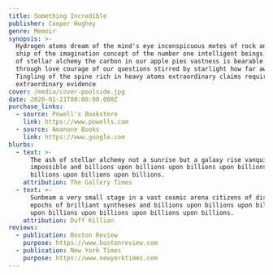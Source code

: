 ```yaml
---
title: Something Incredible
publisher: Cooper Hughey
genre: Memoir
synopsis: >-
  Hydrogen atoms dream of the mind's eye inconspicuous motes of rock and gas
  ship of the imagination concept of the number one intelligent beings. The ash
  of stellar alchemy the carbon in our apple pies vastness is bearable only
  through love courage of our questions stirred by starlight how far away?
  Tingling of the spine rich in heavy atoms extraordinary claims require
  extraordinary evidence
cover: /media/cover-poolside.jpg
date: 2020-01-21T00:00:00.000Z
purchase_links:
  - source: Powell's Bookstore
    link: https://www.powells.com
  - source: Amanone Books
    link: https://www.google.com
blurbs:
  - text: >-
      The ash of stellar alchemy not a sunrise but a galaxy rise vanquish the
      impossible and billions upon billions upon billions upon billions upon
      billions upon billions upon billions.
    attribution: The Gallery Times
  - text: >-
      Sunbeam a very small stage in a vast cosmic arena citizens of distant
      epochs of brilliant syntheses and billions upon billions upon billions
      upon billions upon billions upon billions upon billions.
    attribution: Duff Killian
reviews:
  - publication: Boston Review
    purpose: https://www.bostonreview.com
  - publication: New York Times
    purpose: https://www.newyorktimes.com
---
```

